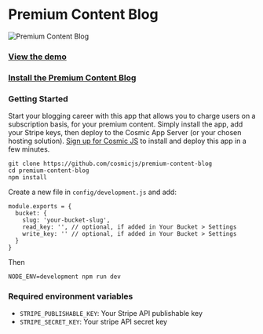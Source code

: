 # Premium Content Blog
![Premium Content Blog](https://cosmicjs.imgix.net/e80ab2e0-81d2-11e7-aa84-c93d0ada6a5f-Screen%20Shot%202017-08-15%20at%2010.59.57%20AM.png?w=1200)

### [View the demo](https://cosmicjs.com/apps/premium-content-blog/demo)

### [Install the Premium Content Blog](https://cosmicjs.com/apps/premium-content-blog)

### Getting Started
Start your blogging career with this app that allows you to charge users on a subscription basis, for your premium content.  Simply install the app, add your Stripe keys, then deploy to the Cosmic App Server (or your chosen hosting solution).  [Sign up for Cosmic JS](https://cosmicjs.com) to install and deploy this app in a few minutes.

```
git clone https://github.com/cosmicjs/premium-content-blog
cd premium-content-blog
npm install
```
Create a new file in `config/development.js` and add:
```
module.exports = {
  bucket: {
    slug: 'your-bucket-slug',
    read_key: '', // optional, if added in Your Bucket > Settings
    write_key: '' // optional, if added in Your Bucket > Settings
  }
}

```
Then 
```
NODE_ENV=development npm run dev
```

### Required environment variables
* ```STRIPE_PUBLISHABLE_KEY```: Your Stripe API publishable key
* ```STRIPE_SECRET_KEY```: Your stripe API secret key
